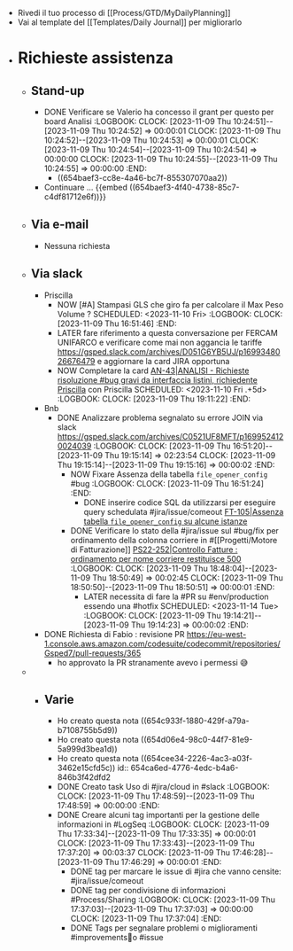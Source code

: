 - Rivedi il tuo processo di [[Process/GTD/MyDailyPlanning]]
- Vai al template del [[Templates/Daily Journal]] per migliorarlo
- # Richieste assistenza
	- ## Stand-up
		- DONE Verificare se Valerio ha concesso il grant per questo per board Analisi
		  :LOGBOOK:
		  CLOCK: [2023-11-09 Thu 10:24:51]--[2023-11-09 Thu 10:24:52] =>  00:00:01
		  CLOCK: [2023-11-09 Thu 10:24:52]--[2023-11-09 Thu 10:24:53] =>  00:00:01
		  CLOCK: [2023-11-09 Thu 10:24:54]--[2023-11-09 Thu 10:24:54] =>  00:00:00
		  CLOCK: [2023-11-09 Thu 10:24:55]--[2023-11-09 Thu 10:24:55] =>  00:00:00
		  :END:
			- ((654baef3-cc8e-4a46-bc7f-855307070aa2))
		- Continuare ... {{embed ((654baef3-4f40-4738-85c7-c4df81712e6f))}}
	- ## Via e-mail
		- Nessuna richiesta
	- ## Via slack
		- Priscilla
			- NOW [#A] Stampasi GLS che giro fa per calcolare il Max Peso Volume ?
			  SCHEDULED: <2023-11-10 Fri>
			  :LOGBOOK:
			  CLOCK: [2023-11-09 Thu 16:51:46]
			  :END:
			- LATER fare riferimento a questa conversazione per FERCAM UNIFARCO e verificare come mai non aggancia le tariffe https://gsped.slack.com/archives/D051G6YB5UJ/p1699348026676479 e aggiornare la card JIRA opportuna
			- NOW Completare la card [AN-43|ANALISI - Richieste risoluzione #bug gravi da interfaccia listini, richiedente Priscilla](https://gsped.atlassian.net/browse/AN-43) con Priscilla
			  SCHEDULED: <2023-11-10 Fri .+5d>
			  :LOGBOOK:
			  CLOCK: [2023-11-09 Thu 19:11:22]
			  :END:
		- Bnb
			- DONE Analizzare problema segnalato su errore JOIN via slack https://gsped.slack.com/archives/C0521UF8MFT/p1699524120024039
			  :LOGBOOK:
			  CLOCK: [2023-11-09 Thu 16:51:20]--[2023-11-09 Thu 19:15:14] =>  02:23:54
			  CLOCK: [2023-11-09 Thu 19:15:14]--[2023-11-09 Thu 19:15:16] =>  00:00:02
			  :END:
				- NOW Fixare Assenza della tabella `file_opener_config` #bug
				  :LOGBOOK:
				  CLOCK: [2023-11-09 Thu 16:51:24]
				  :END:
					- DONE  inserire codice SQL da utilizzarsi per eseguire query schedulata #jira/issue/comeout [FT-105|Assenza tabella `file_opener_config` su alcune istanze](https://gsped.atlassian.net/browse/FT-105)
				- DONE Verificare lo stato della #jira/issue sul #bug/fix per ordinamento della colonna corriere in #[[Progetti/Motore di Fatturazione]] [PS22-252|Controllo Fatture : ordinamento per nome corriere restituisce 500](https://gsped.atlassian.net/browse/PS22-252)
				  :LOGBOOK:
				  CLOCK: [2023-11-09 Thu 18:48:04]--[2023-11-09 Thu 18:50:49] =>  00:02:45
				  CLOCK: [2023-11-09 Thu 18:50:50]--[2023-11-09 Thu 18:50:51] =>  00:00:01
				  :END:
					- LATER necessita di fare la #PR su #env/production essendo una #hotfix
					  SCHEDULED: <2023-11-14 Tue>
					  :LOGBOOK:
					  CLOCK: [2023-11-09 Thu 19:14:21]--[2023-11-09 Thu 19:14:23] =>  00:00:02
					  :END:
		- DONE Richiesta di Fabio : revisione PR https://eu-west-1.console.aws.amazon.com/codesuite/codecommit/repositories/Gsped7/pull-requests/365
			- ho approvato la PR stranamente avevo i permessi 😅
	-
		- ## Varie
			- Ho creato questa nota ((654c933f-1880-429f-a79a-b7108755b5d9))
			- Ho creato questa nota  ((654d06e4-98c0-44f7-81e9-5a999d3bea1d))
			- Ho creato questa nota  ((654cee34-2226-4ac3-a03f-3462e15cfd5c))
			  id:: 654ca6ed-4776-4edc-b4a6-846b3f42dfd2
			- DONE Creato task Uso di #jira/cloud in #slack
			  :LOGBOOK:
			  CLOCK: [2023-11-09 Thu 17:48:59]--[2023-11-09 Thu 17:48:59] =>  00:00:00
			  :END:
			- DONE Creare alcuni tag importanti per la gestione delle informazioni in #LogSeq
			  :LOGBOOK:
			  CLOCK: [2023-11-09 Thu 17:33:34]--[2023-11-09 Thu 17:33:35] =>  00:00:01
			  CLOCK: [2023-11-09 Thu 17:33:43]--[2023-11-09 Thu 17:37:20] =>  00:03:37
			  CLOCK: [2023-11-09 Thu 17:46:28]--[2023-11-09 Thu 17:46:29] =>  00:00:01
			  :END:
				- DONE tag per marcare le issue di #jira che vanno censite: #jira/issue/comeout
				- DONE tag per condivisione di informazioni #Process/Sharing
				  :LOGBOOK:
				  CLOCK: [2023-11-09 Thu 17:37:03]--[2023-11-09 Thu 17:37:03] =>  00:00:00
				  CLOCK: [2023-11-09 Thu 17:37:04]
				  :END:
				- DONE Tags per segnalare problemi o miglioramenti #improvements💪o #issue